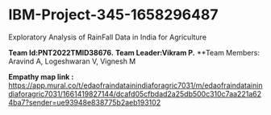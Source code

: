 # IBM-Project-345-1658296487
Exploratory Analysis of RainFall Data in India for Agriculture

**Team Id:PNT2022TMID38676.**
**Team Leader:Vikram P.**
**Team Members: Aravind A, Logeshwaran V, Vignesh M


**Empathy map link :** https://app.mural.co/t/edaofraindatainindiaforagric7031/m/edaofraindatainindiaforagric7031/1661419827144/dcafd05cfbdad2a25db500c310c7aa221a624ba7?sender=ue93948e838775b2aeb193102

